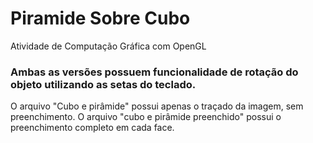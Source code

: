 # Piramide Sobre Cubo
Atividade de Computação Gráfica com OpenGL

### Ambas as versões possuem funcionalidade de rotação do objeto utilizando as setas do teclado.
O arquivo "Cubo e pirâmide" possui apenas o traçado da imagem, sem preenchimento.
O arquivo "cubo e pirâmide preenchido" possui o preenchimento completo em cada face.

